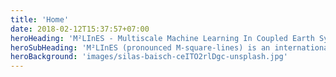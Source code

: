 ```yaml
---
title: 'Home'
date: 2018-02-12T15:37:57+07:00
heroHeading: 'M²LInES - Multiscale Machine Learning In Coupled Earth System Modeling'
heroSubHeading: 'M²LInES (pronounced M-square-lines) is an international collaborative project with the goal of improving climate projections, using scientific and interpretable Machine Learning to capture unaccounted physical processes at the air-sea-ice interface.'
heroBackground: 'images/silas-baisch-ceITO2rlDgc-unsplash.jpg'
---
```

